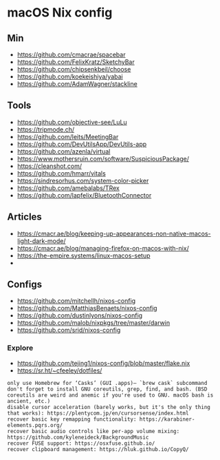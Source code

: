 # macOS Nix config

## Min

- https://github.com/cmacrae/spacebar
- https://github.com/FelixKratz/SketchyBar
- https://github.com/chipsenkbeil/choose
- https://github.com/koekeishiya/yabai
- https://github.com/AdamWagner/stackline

## Tools

- https://github.com/objective-see/LuLu
- https://tripmode.ch/
- https://github.com/leits/MeetingBar
- https://github.com/DevUtilsApp/DevUtils-app
- https://github.com/azenla/virtual
- https://www.mothersruin.com/software/SuspiciousPackage/
- https://cleanshot.com/
- https://github.com/hmarr/vitals
- https://sindresorhus.com/system-color-picker
- https://github.com/amebalabs/TRex
- https://github.com/lapfelix/BluetoothConnector

## Articles

- https://cmacr.ae/blog/keeping-up-appearances-non-native-macos-light-dark-mode/
- https://cmacr.ae/blog/managing-firefox-on-macos-with-nix/
- https://the-empire.systems/linux-macos-setup
- 

## Configs

- https://github.com/mitchellh/nixos-config
- https://github.com/MatthiasBenaets/nixos-config
- https://github.com/dustinlyons/nixos-config
- https://github.com/malob/nixpkgs/tree/master/darwin
- https://github.com/srid/nixos-config

### Explore

- https://github.com/tejing1/nixos-config/blob/master/flake.nix
- https://sr.ht/~cfeeley/dotfiles/

```text
only use Homebrew for ‘Casks’ (GUI .apps)— `brew cask` subcommand
don't forget to install GNU coreutils, grep, find, and bash. (BSD coreutils are weird and anemic if you're used to GNU. macOS bash is ancient, etc.)
disable cursor acceleration (barely works, but it's the only thing that works): https://plentycom.jp/en/cursorsense/index.html
recover basic key remapping functionality: https://karabiner-elements.pqrs.org/
recover basic audio controls like per-app volume mixing: https://github.com/kyleneideck/BackgroundMusic
recover FUSE support: https://osxfuse.github.io/
recover clipboard management: https://hluk.github.io/CopyQ/

```
